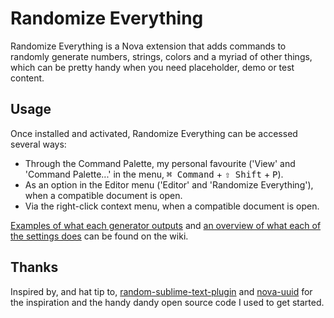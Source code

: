 # Randomize Everything

Randomize Everything is a Nova extension that adds commands to randomly generate numbers, strings, colors and a myriad of other things, which can be pretty handy when you need placeholder, demo or test content.

## Usage

Once installed and activated, Randomize Everything can be accessed several ways:

- Through the Command Palette, my personal favourite ('View' and 'Command Palette...' in the menu, <kbd>⌘ Command</kbd> + <kbd>⇧ Shift</kbd> + <kbd>P</kbd>).
- As an option in the Editor menu ('Editor' and 'Randomize Everything'), when a compatible document is open.
- Via the right-click context menu, when a compatible document is open.

[Examples of what each generator outputs](https://github.com/querkmachine/nova-randomize-everything/wiki/Generator-ouput-examples) and [an overview of what each of the settings does](https://github.com/querkmachine/nova-randomize-everything/wiki/Settings) can be found on the wiki.

## Thanks

Inspired by, and hat tip to, [random-sublime-text-plugin](https://github.com/kimpettersen/random-sublime-text-plugin) and [nova-uuid](https://github.com/henrikdahl/nova-uuid) for the inspiration and the handy dandy open source code I used to get started.
